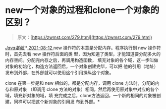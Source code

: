 <!--yml
category: 未分类
date: 0001-01-01 00:00:00
-->

# new一个对象的过程和clone一个对象的区别？

> 原文：[https://zwmst.com/279.html](https://zwmst.com/279.html)

   [ *Java基础* ](https://zwmst.com/java%e5%9f%ba%e7%a1%80)*[ <time datetime="2021-08-12T17:10:18+08:00"> 2021-08-12 </time> ](https://zwmst.com/279.html)  new 操作符的本意是分配内存。程序执行到 new 操作符时，首先去看 new 操作符后面的类 型，因为知道了类型，才能知道要分配多大的内存空间。分配完内存之后，再调用构造函数， 填充对象的各个域，这一步叫做对象的初始化，构造方法返回后，一个对象创建完毕，可以把 他的引用（地址）发布到外部，在外部就可以使用这个引用操纵这个对象。

clone 在第一步是和 new 相似的，都是分配内存，调用 clone 方法时，分配的内存和原对象 （即调用 clone 方法的对象）相同，然后再使用原对象中对应的各个域，填充新对象的域，填 充完成之后，clone方法返回，一个新的相同的对象被创建，同样可以把这个新对象的引用发 布到外部。*